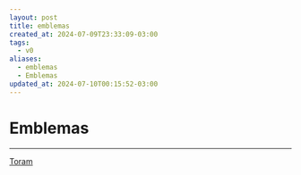 ```yaml
---
layout: post
title: emblemas
created_at: 2024-07-09T23:33:09-03:00
tags:
  - v0
aliases:
  - emblemas
  - Emblemas
updated_at: 2024-07-10T00:15:52-03:00
---
```

# Emblemas
---
[Toram](_draft/2024/07/2024-07-06-Toram.md)
